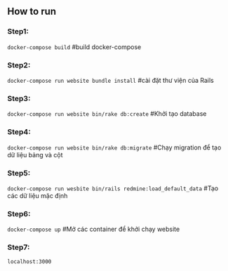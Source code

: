 ## How to run

### Step1:

`docker-compose build` #build docker-compose

### Step2:

`docker-compose run website bundle install` #cài đặt thư viện của Rails

### Step3:

`docker-compose run website bin/rake db:create` #Khởi tạo database


### Step4:

`docker-compose run website bin/rake db:migrate` #Chạy migration để tạo dữ liệu bảng và cột



### Step5:

`docker-compose run wesbite bin/rails redmine:load_default_data` #Tạo các dữ liệu mặc định

### Step6:

`docker-compose up` #Mở các container để khởi chạy website

### Step7:

`localhost:3000`

